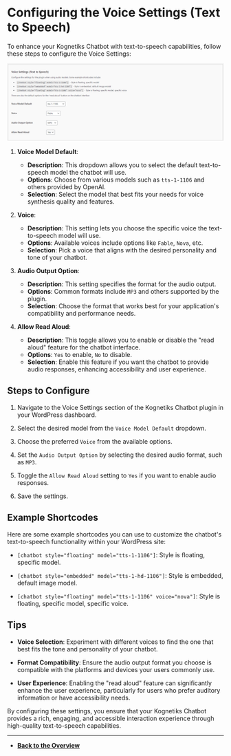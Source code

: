 # Configuring the Voice Settings (Text to Speech)

To enhance your Kognetiks Chatbot with text-to-speech capabilities, follow these steps to configure the Voice Settings:

![Voice Settings](voice-settings.png)

1. **Voice Model Default**:
   - **Description**: This dropdown allows you to select the default text-to-speech model the chatbot will use.
   - **Options**: Choose from various models such as `tts-1-1106` and others provided by OpenAI.
   - **Selection**: Select the model that best fits your needs for voice synthesis quality and features.

2. **Voice**:
   - **Description**: This setting lets you choose the specific voice the text-to-speech model will use.
   - **Options**: Available voices include options like `Fable`, `Nova`, etc.
   - **Selection**: Pick a voice that aligns with the desired personality and tone of your chatbot.

3. **Audio Output Option**:
   - **Description**: This setting specifies the format for the audio output.
   - **Options**: Common formats include `MP3` and others supported by the plugin.
   - **Selection**: Choose the format that works best for your application's compatibility and performance needs.

4. **Allow Read Aloud**:
   - **Description**: This toggle allows you to enable or disable the "read aloud" feature for the chatbot interface.
   - **Options**: `Yes` to enable, `No` to disable.
   - **Selection**: Enable this feature if you want the chatbot to provide audio responses, enhancing accessibility and user experience.

## Steps to Configure

1. Navigate to the Voice Settings section of the Kognetiks Chatbot plugin in your WordPress dashboard.

2. Select the desired model from the `Voice Model Default` dropdown.

3. Choose the preferred `Voice` from the available options.

4. Set the `Audio Output Option` by selecting the desired audio format, such as `MP3`.

5. Toggle the `Allow Read Aloud` setting to `Yes` if you want to enable audio responses.

6. Save the settings.

## Example Shortcodes

Here are some example shortcodes you can use to customize the chatbot's text-to-speech functionality within your WordPress site:

- `[chatbot style="floating" model="tts-1-1106"]`: Style is floating, specific model.

- `[chatbot style="embedded" model="tts-1-hd-1106"]`: Style is embedded, default image model.

- `[chatbot style="floating" model="tts-1-1106" voice="nova"]`: Style is floating, specific model, specific voice.

## Tips

- **Voice Selection**: Experiment with different voices to find the one that best fits the tone and personality of your chatbot.

- **Format Compatibility**: Ensure the audio output format you choose is compatible with the platforms and devices your users commonly use.

- **User Experience**: Enabling the "read aloud" feature can significantly enhance the user experience, particularly for users who prefer auditory information or have accessibility needs.

By configuring these settings, you ensure that your Kognetiks Chatbot provides a rich, engaging, and accessible interaction experience through high-quality text-to-speech capabilities.

---

- **[Back to the Overview](/overview.md)**

